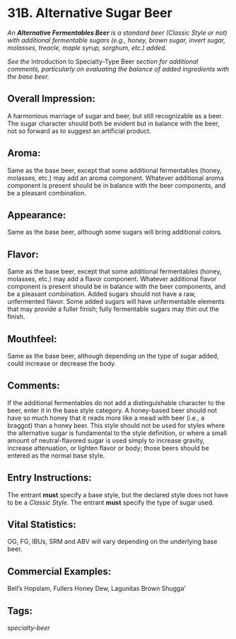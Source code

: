 # 31B. Alternative Sugar Beer

_An **Alternative Fermentables Beer** is a standard beer (Classic Style or not) with additional fermentable sugars (e.g., honey, brown sugar, invert sugar, molasses, treacle, maple syrup, sorghum, etc.) added._

_See the_ Introduction to Specialty-Type Beer _section for additional comments, particularly on evaluating the balance of added ingredients with the base beer._

## Overall Impression: 

A harmonious marriage of sugar and beer, but still recognizable as a beer. The sugar character should both be evident but in balance with the beer, not so forward as to suggest an artificial product.

## Aroma: 

Same as the base beer, except that some additional fermentables (honey, molasses, etc.) may add an aroma component. Whatever additional aroma component is present should be in balance with the beer components, and be a pleasant combination.

## Appearance: 

Same as the base beer, although some sugars will bring additional colors.

## Flavor: 

Same as the base beer, except that some additional fermentables (honey, molasses, etc.) may add a flavor component. Whatever additional flavor component is present should be in balance with the beer components, and be a pleasant combination. Added sugars should not have a raw, unfermented flavor. Some added sugars will have unfermentable elements that may provide a fuller finish; fully fermentable sugars may thin out the finish.

## Mouthfeel: 

Same as the base beer, although depending on the type of sugar added, could increase or decrease the body.

## Comments: 

If the additional fermentables do not add a distinguishable character to the beer, enter it in the base style category. A honey-based beer should not have so much honey that it reads more like a mead with beer (i.e., a braggot) than a honey beer. This style should not be used for styles where the alternative sugar is fundamental to the style definition, or where a small amount of neutral-flavored sugar is used simply to increase gravity, increase attenuation, or lighten flavor or body; those beers should be entered as the normal base style.

## Entry Instructions: 

The entrant **must** specify a base style, but the declared style does not have to be a _Classic Style_. The entrant **must** specify the type of sugar used. 

## Vital Statistics: 

OG, FG, IBUs, SRM and ABV will vary depending on the underlying base beer.

## Commercial Examples: 

Bell’s Hopslam, Fullers Honey Dew, Lagunitas Brown Shugga’

## Tags: 

_specialty-beer_
